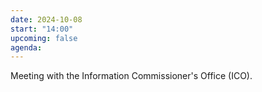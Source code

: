 ```yaml
---
date: 2024-10-08
start: "14:00"
upcoming: false
agenda: 
--- 
```

Meeting with the Information Commissioner's Office (ICO).